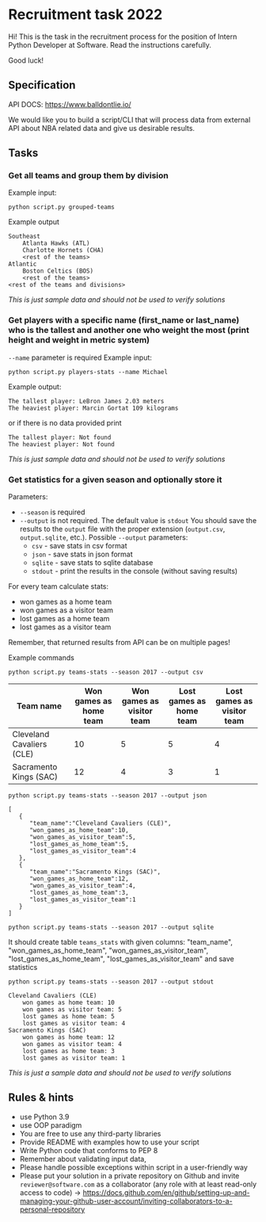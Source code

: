 # Recruitment task 2022
Hi!
This is the task in the recruitment process for the position of Intern Python Developer at Software. Read the instructions carefully.


Good luck!
## Specification
API DOCS:  https://www.balldontlie.io/


We would like you to build a script/CLI that will process data from external API about NBA related data and give us desirable results.
## Tasks
### Get all teams and group them by division
Example input:


`python script.py grouped-teams`


Example output


```
Southeast
    Atlanta Hawks (ATL)
    Charlotte Hornets (CHA)
    <rest of the teams>
Atlantic
    Boston Celtics (BOS)
    <rest of the teams>
<rest of the teams and divisions>
```
_This is just sample data and should not be used to verify solutions_
### Get players with a specific name (first_name or last_name) who is the tallest and another one who weight the most (print height and weight in metric system)
`--name` parameter is required
Example input:


`python script.py players-stats --name Michael`

Example output:


```
The tallest player: LeBron James 2.03 meters
The heaviest player: Marcin Gortat 109 kilograms
```
or if there is no data provided print
```
The tallest player: Not found
The heaviest player: Not found
```
_This is just sample data and should not be used to verify solutions_
### Get statistics for a given season and optionally store it
Parameters:
- `--season` is required
- `--output` is not required. The default value is `stdout`
You should save the results to the `output` file with the proper extension (`output.csv`, `output.sqlite`, etc.). 
  Possible `--output` parameters:
  - `csv` - save stats in csv format
  - `json` - save stats in json format
  - `sqlite` - save stats to sqlite database
  - `stdout` - print the results in the console (without saving results)


For every team calculate stats:
- won games as a home team
- won games as a visitor team
- lost games as a home team
- lost games as a visitor team


Remember, that returned results from API can be on multiple pages!


Example commands


`python script.py teams-stats --season 2017 --output csv`


| Team name  | Won games as home team | Won games as visitor team | Lost games as home team | Lost games as visitor team
|--|--|--|--|--|
| Cleveland Cavaliers (CLE) | 10 | 5 | 5 | 4
| Sacramento Kings (SAC) | 12 | 4 | 3 | 1


`python script.py teams-stats --season 2017 --output json`


```
[
   {
      "team_name":"Cleveland Cavaliers (CLE)",
      "won_games_as_home_team":10,
      "won_games_as_visitor_team":5,
      "lost_games_as_home_team":5,
      "lost_games_as_visitor_team":4
   },
   {
      "team_name":"Sacramento Kings (SAC)",
      "won_games_as_home_team":12,
      "won_games_as_visitor_team":4,
      "lost_games_as_home_team":3,
      "lost_games_as_visitor_team":1
   }
]
```
`python script.py teams-stats --season 2017 --output sqlite`


It should create table `teams_stats` with given columns: "team_name", "won_games_as_home_team", "won_games_as_visitor_team", "lost_games_as_home_team", "lost_games_as_visitor_team" and save statistics


`python script.py teams-stats --season 2017 --output stdout`


```
Cleveland Cavaliers (CLE)
    won games as home team: 10
    won games as visitor team: 5
    lost games as home team: 5
    lost games as visitor team: 4
Sacramento Kings (SAC)
    won games as home team: 12
    won games as visitor team: 4
    lost games as home team: 3
    lost games as visitor team: 1
```


_This is just a sample data and should not be used to verify solutions_


## Rules & hints
-   use Python 3.9
-   use OOP paradigm
-   You are free to use any third-party libraries
-   Provide README with examples how to use your script
-   Write Python code that conforms to PEP 8
-   Remember about validating input data, 
-   Please handle possible exceptions within script in a user-friendly way
-   Please put your solution in a private repository on Github and invite `reviewer@software.com` as a collaborator (any role with at least read-only access to code) -> https://docs.github.com/en/github/setting-up-and-managing-your-github-user-account/inviting-collaborators-to-a-personal-repository
